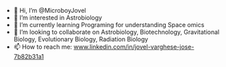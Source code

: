 - 👋 Hi, I’m @MicroboyJovel
- 👀 I’m interested in Astrobiology
- 🌱 I’m currently learning Programing for understanding Space omics
- 💞️ I’m looking to collaborate on Astrobiology, Biotechnology, Gravitational Biology, Evolutionary Biology, Radiation Biology
- 📫 How to reach me: www.linkedin.com/in/jovel-varghese-jose-7b82b31a1

<!---
MicroboyJovel/MicroboyJovel is a ✨ special ✨ repository because its `README.md` (this file) appears on your GitHub profile.
You can click the Preview link to take a look at your changes.
--->
